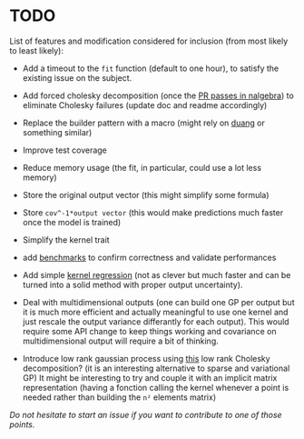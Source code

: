 # TODO

List of features and modification considered for inclusion (from most likely to least likely):

- Add a timeout to the `fit` function (default to one hour), to satisfy the existing issue on the subject.
- Add forced cholesky decomposition (once the [PR passes in nalgebra](https://github.com/dimforge/nalgebra/pull/979)) to eliminate Cholesky failures (update doc and readme accordingly)

- Replace the builder pattern with a macro (might rely on [duang](https://crates.io/crates/duang) or something similar)
- Improve test coverage

- Reduce memory usage (the fit, in particular, could use a lot less memory)
- Store the original output vector (this might simplify some formula)
- Store `cov^-1*output vector` (this would make predictions much faster once the model is trained)
- Simplify the kernel trait

- add [benchmarks](http://www.resibots.eu/limbo/release-2.0/reg_benchmarks.html) to confirm correctness and validate performances
- Add simple [kernel regression](https://en.wikipedia.org/wiki/Kernel_regression#Nadaraya%E2%80%93Watson_kernel_regression) (not as clever but much faster and can be turned into a solid method with proper output uncertainty).

- Deal with multidimensional outputs (one can build one GP per output but it is much more efficient and actually meaningful to use one kernel and just rescale the output variance differantly for each output). This would require some API change to keep things working and covariance on multidimensional output will require a bit of thinking.
- Introduce low rank gaussian process using [this](https://arxiv.org/abs/1505.06195) low rank Cholesky decomposition? (it is an interesting alternative to sparse and variational GP) It might be interesting to try and couple it with an implicit matrix representation (having a fonction calling the kernel whenever a point is needed rather than building the `n²` elements matrix)

*Do not hesitate to start an issue if you want to contribute to one of those points.*